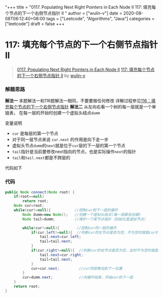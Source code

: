"+++
title = "0117. Populating Next Right Pointers in Each Node II 117: 填充每个节点的下一个右侧节点指针 II "
author = ["wulin-v"]
date = 2020-08-08T06:12:40+08:00
tags = ["Leetcode", "Algorithms", "Java"]
categories = ["leetcode"]
draft = false
+++

# 117: 填充每个节点的下一个右侧节点指针 II

> [0117. Populating Next Right Pointers in Each Node II](https://leetcode-cn.com/problems/populating-next-right-pointers-in-each-node-ii/)
> [117: 填充每个节点的下一个右侧节点指针 II](https://leetcode-cn.com/problems/populating-next-right-pointers-in-each-node-ii/solution/117tian-chong-jie-dian-de-xia-yi-ge-jie-dian-you-c/) by [wulin-v](https://leetcode-cn.com/u/wulin-v/)

### 解题思路
**解法一** 
本题解法一和116题解法一相同，不要要做任何修改
详解过程参见[116：填充每个节点的下一个右侧节点指针](https://leetcode-cn.com/problems/populating-next-right-pointers-in-each-node/solution/116tian-chong-jie-dian-de-xia-yi-ge-jie-dian-you-c/)
**解法二**
从左向右看一个树的每一层就是一个单链表，
在每一层的开始时创建一个虚拟头结点`dumm`

变量说明
- `cur` 是每层的第一个节点
- 对于同一层节点来说 `cur.next` 的作用是向下走一步
- 虚拟头节点`dumm`的`next`就是位于`cur`层的下一层的第一个节点
- `tail`指针是当前要修改next指向的节点，也是实际操作`next`的指针
- `tail`和`tail.next`都是不跨层的

代码如下

### 代码

```java
public Node connect(Node root) {
    if(root==null)
        return root;
    Node cur=root;
    while(cur!=null){           //控制cur到下一层的循环
        Node dumm=new Node();   //创建一个虚拟头结点(每一层都会创建)
        Node tail=dumm;         //维护一个尾节点指针（初始化是虚拟节点）

        while(cur!=null){        //控制cur同一层的循环
            if(cur.left!=null){  //判断cur的左节点是否为空，不为空时就是cur的下一层的第一个节点了
                tail.next=cur.left;
                tail=tail.next;
            }
            if(cur.right!=null){  //判断cur的右节点是否为空，此时不为空时就是cur的下一层的第一个节点了
                tail.next=cur.right;
                tail=tail.next;
            }
            cur=cur.next;         //cur同层移动到下一位置
        }
        cur=dumm.next;            //内循环结束，开始cur的下一层
    }
    return root;
}
```